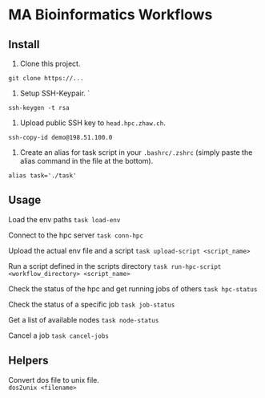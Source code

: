 # MA Bioinformatics Workflows


## Install

1. Clone this project.  

`git clone https://...` 

1. Setup SSH-Keypair. `

`ssh-keygen -t rsa`


1.  Upload public SSH key to `head.hpc.zhaw.ch`.

`ssh-copy-id demo@198.51.100.0`

1. Create an alias for task script in your `.bashrc/.zshrc` (simply paste the alias command in the file at the bottom).

` alias task='./task' `


## Usage

Load the env paths
`task load-env`

Connect to the hpc server
`task conn-hpc`

Upload the actual env file and a script
`task upload-script <script_name>`

Run a script defined in the scripts directory
`task run-hpc-script <workflow_directory> <script_name>`

Check the status of the hpc and get running jobs of others
`task hpc-status`

Check the status of a specific job
`task job-status`

Get a list of available nodes
`task node-status`

Cancel a job
`task cancel-jobs`


## Helpers

Convert dos file to unix file.  
`dos2unix <filename>`